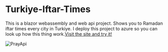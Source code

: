 # Turkiye-Iftar-Times

This is a blazor webassembly and web api project. Shows you to Ramadan iftar times every city in Turkiye.
I deploy this project to azure so you can look up how this thing work.[Visit the site and try it!](https://ambitious-river-00a8c4d00.2.azurestaticapps.net/)


![PrayApi](https://user-images.githubusercontent.com/30401423/229070609-86377877-f4fe-460f-b8d7-a2a32934ebc9.gif)

